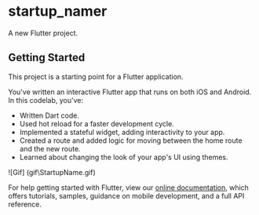# startup_namer

A new Flutter project.

## Getting Started

This project is a starting point for a Flutter application.

You've written an interactive Flutter app that runs on both iOS and Android. In this codelab, you've:

- Written Dart code.
- Used hot reload for a faster development cycle.
- Implemented a stateful widget, adding interactivity to your app.
- Created a route and added logic for moving between the home route and the new route.
- Learned about changing the look of your app's UI using themes.

![Gif] (gif\StartupName.gif)

For help getting started with Flutter, view our
[online documentation](https://flutter.dev/docs), which offers tutorials,
samples, guidance on mobile development, and a full API reference.
